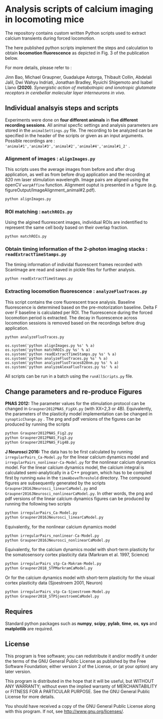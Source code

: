 
Analysis scripts of calcium imaging in locomoting mice 
==============================

The repository contains custom written Python scripts used to extract calcium transients during forced locomotion. 

The here published python scripts implement the steps and calculation to obtain **locomotion fluorescence** as depicted in Fig. 3 
 of the publication below. 


For more details, please refer to :

Jinn Bao, Michael Graupner, Guadalupe Astorga, Thibault Collin, Abdelali Jalil, Dwi Wahyu Indriati, Jonathan Bradley, 
Ryuichi Shigemoto and Isabel Llano **(2020)**.
*Synergistic action of metabotropic and ionotropic glutamate receptors in cerebellar molecular layer interneurons in vivo.* 


Individual analsyis steps and scripts 
-----------

Experiments were done on **four different animals** in **five different recording sessions**. All animal specfic settings and analysis 
parameters are stored in the ```animalSettings.py``` file. The recording to be analyzed can be specified in the header of the scripts
or given as an input arguments. Possible recordings are : ```'animal#1','animal#3','animal#2','animal#4','animal#1_2'``` . 

### Alignment of images : ```alignImages.py```

This scripts uses the average images from before and after drug application, as well as from before drug application and the recording 
at 820 nm laser stimulation wavelength. Image pairs are aligned using the openCV ```warpAffine``` function. Alignment ouptut is 
presented in a figure (e.g. figureOutput/ImageAlignment_animal#2.pdf). 

```python
python alignImages.py
```
### ROI matching : ```matchROIs.py```

Using the algined fluorescent images, individual ROIs are indentified to represent the same cell body based on their overlap fraction. 

```python
python matchROIs.py
```

### Obtain timing information of the 2-photon imaging stacks : ```readExtractTimeStamps.py```

The timing information of individal fluorescent frames recorded with ScanImage are read and saved in pickle files for further analysis. 

```python
python readExtractTimeStamps.py
```

### Extracting locomotion fluorescence : ```analyzeFluoTraces.py```

This script contains the core fluorescent trace analysis. Baseline fluorescence is determined based on the pre-motorization
baseline. Delta F over F baseline is calculated per ROI. The fluorescence during the forced locomotion period is extracted. 
The decay in fluorescence across locomotion sessions is removed based on the recordings before drug application. 

```python
python analyzeFluoTraces.py
```


    os.system('python alignImages.py %s' % a)
    os.system('python matchROIs.py %s' % a)
    os.system('python readExtractTimeStamps.py %s' % a)
    os.system('python analyzeFluoTraces.py %s' % a)
    os.system('python analyzeFluoTraces820nm.py %s' % a)
    os.system('python analyzeAlexaFluoTraces.py %s' % a)
    

All scripts can be run in a batch using the ```runAllScripts.py``` file. 

Change parameters and re-produce Figures
-----------

**PNAS 2012:**
The parameter values for the stimulation protocol can be changed in `Graupner2012PNAS_FigXX.py` (with XX=2,3 or 4B). Equivalently, the parameters of the plasticity model implementation can be changed in  `synapticChange.py` . The png and pdf versions of the figures can be produced by running the scripts
```python
python Graupner2012PNAS_Fig2.py
python Graupner2012PNAS_Fig3.py
python Graupner2012PNAS_Fig4B.py
```

**J Neurosci 2016:** The data has to be first calculated by running `irregularPairs_Ca-Model.py` for the linear calcium dynamics model and `irregularPairs_nonlinear-Ca-Model.py` for the nonlinear calcium dynamics model. For the linear calcium dynamics model, the calcium integral is calculated semi-analytically in a C++ program, which has to be compiled first by running `make` in the `timeAboveThreshold` directory. The compound figures are subsequently generated by the scripts `Graupner2016JNeurosci_linearCaModel.py` and `Graupner2016JNeurosci_nonlinearCaModel.py`. In other words, the png and pdf versions of the linear calcium dynamics figures can be produced by running the following two scripts
```python
python irregularPairs_Ca-Model.py
python Graupner2016JNeurosci_linearCaModel.py
```

Equivalently, for the nonlinear calcium dynamics model
```python
python irregularPairs_nonlinear-Ca-Model.py
python Graupner2016JNeurosci_nonlinearCaModel.py
```

Equivalently, for the calcium dynamics model with short-term plasticity for the somatosensory cortex plasticity data (Markram et al. 1997, Science)
```python
python irregularPairs_stp-Ca-Makram-Model.py
python Graupner2018_STPMarkramCaModel.py
```

Or for the calcium dynamics model with short-term plasticity for the visual cortex plasticity data (Sjoestroem 2001, Neuron)
```python
python irregularPairs_stp-Ca-Sjoestroem-Model.py
python Graupner2018_STPSjoestroemCaModel.py
```

Requires
-----------
Standard python packages such as **numpy**, **scipy**, **pylab**, **time**, **os**,  **sys** and **matplotlib** are required.

License
-----------
This program is free software; you can redistribute it and/or
modify it under the terms of the GNU General Public License
as published by the Free Software Foundation; either version 2
of the License, or (at your option) any later version.

This program is distributed in the hope that it will be useful,
but WITHOUT ANY WARRANTY; without even the implied warranty of
MERCHANTABILITY or FITNESS FOR A PARTICULAR PURPOSE.  See the
GNU General Public License for more details.

You should have received a copy of the GNU General Public License
along with this program.  If not, see <http://www.gnu.org/licenses/>.

